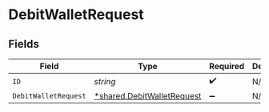 # DebitWalletRequest


## Fields

| Field                                                                   | Type                                                                    | Required                                                                | Description                                                             |
| ----------------------------------------------------------------------- | ----------------------------------------------------------------------- | ----------------------------------------------------------------------- | ----------------------------------------------------------------------- |
| `ID`                                                                    | *string*                                                                | :heavy_check_mark:                                                      | N/A                                                                     |
| `DebitWalletRequest`                                                    | [*shared.DebitWalletRequest](../../models/shared/debitwalletrequest.md) | :heavy_minus_sign:                                                      | N/A                                                                     |